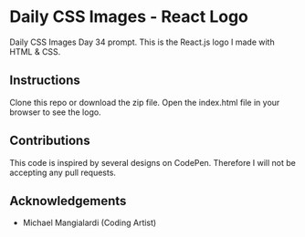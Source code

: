 # Daily CSS Images - React Logo
Daily CSS Images Day 34 prompt. This is the React.js logo I made with HTML & CSS.

## Instructions
Clone this repo or download the zip file. Open the index.html file in your browser to see the logo.

## Contributions
This code is inspired by several designs on CodePen. Therefore I will not be accepting any pull requests.

## Acknowledgements
* Michael Mangialardi (Coding Artist)